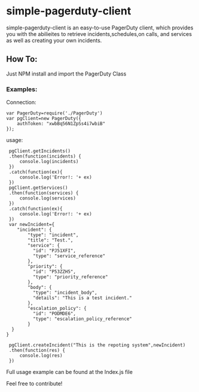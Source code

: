 # simple-pagerduty-client
 simple-pagerduty-client is an easy-to-use PagerDuty  client, which provides you with the abilieites to retrieve incidents,schedules,on calls, and services as well as creating your own incidents.
## How To:
Just NPM install and import the PagerDuty Class


### Examples:
Connection:

```
var PagerDuty=require('./PagerDuty')
var pgClient=new PagerDuty({
    authToken: "xwbBq56N1ZpSs4i7wbiB"
});
```

usage:
```
 pgClient.getIncidents()
 .then(function(incidents) {
     console.log(incidents)
 })
 .catch(function(ex){
     console.log('Error!: '+ ex)
 })
 pgClient.getServices()
 .then(function(services) {
     console.log(services)
 })
 .catch(function(ex){
     console.log('Error!: '+ ex)
 })
 var newIncident={
    "incident": {
        "type": "incident",
        "title": "Test.",
        "service": {
          "id": "PJ51XFI",
          "type": "service_reference"
        },
        "priority": {
          "id": "P53ZZH5",
          "type": "priority_reference"
        },
        "body": {
          "type": "incident_body",
          "details": "This is a test incident."
        },
        "escalation_policy": {
          "id": "PODMDE6",
          "type": "escalation_policy_reference"
        }
  }
}

 pgClient.createIncident("This is the repoting system",newIncident)
 .then(function(res) {
     console.log(res)
 })

```

Full usage example can be found at the Index.js file

Feel free to contribute!

